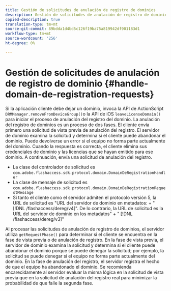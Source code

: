 ```yaml
---
title: Gestión de solicitudes de anulación de registro de dominios
description: Gestión de solicitudes de anulación de registro de dominios
copied-description: true
translation-type: tm+mt
source-git-commit: 89bdda1d4bd5c126f19ba75a819942df901183d1
workflow-type: tm+mt
source-wordcount: '256'
ht-degree: 0%

---
```



# Gestión de solicitudes de anulación de registro de dominio {#handle-domain-de-registration-requests}

Si la aplicación cliente debe dejar un dominio, invoca la API de ActionScript `DRMManager.removeFromDeviceGroup()`o la API de iOS `leaveLicenseDomain()` para iniciar el proceso de anulación del registro del dominio. La anulación del registro de dominios es un proceso de dos fases. El cliente envía primero una solicitud de vista previa de anulación del registro. El servidor de dominio examina la solicitud y determina si el cliente puede abandonar el dominio. Puede devolverse un error si el equipo no forma parte actualmente del dominio. Cuando la respuesta es correcta, el cliente elimina sus credenciales de dominio y las licencias que se hayan emitido para ese dominio. A continuación, envía una solicitud de anulación del registro.

* La clase del controlador de solicitud es `com.adobe.flashaccess.sdk.protocol.domain.DomainDeRegistrationHandler`
* La clase de mensaje de solicitud es `com.adobe.flashaccess.sdk.protocol.domain.DomainDeRegistrationRequestMessage`
* Si tanto el cliente como el servidor admiten el protocolo versión 5, la URL de solicitud es &quot;URL del servidor de dominio en metadatos: + &quot; [!DNL /flashaccess/dereg/v4]&quot;. De lo contrario, la URL de solicitud es la URL del servidor de dominio en los metadatos&quot; + &quot; [!DNL /flashaccess/dereg/v3]&quot;

Al procesar las solicitudes de anulación de registro de dominios, el servidor utiliza `getRequestPhase()` para determinar si el cliente se encuentra en la fase de vista previa o de anulación de registro. En la fase de vista previa, el servidor de dominio examina la solicitud y determina si el cliente puede abandonar el dominio porque se puede denegar la solicitud; por ejemplo, la solicitud se puede denegar si el equipo no forma parte actualmente del dominio. En la fase de anulación del registro, el servidor registra el hecho de que el equipo ha abandonado el dominio. Se recomienda encarecidamente al servidor evaluar la misma lógica en la solicitud de vista previa que en la solicitud de anulación del registro real para minimizar la probabilidad de que falle la segunda fase.

